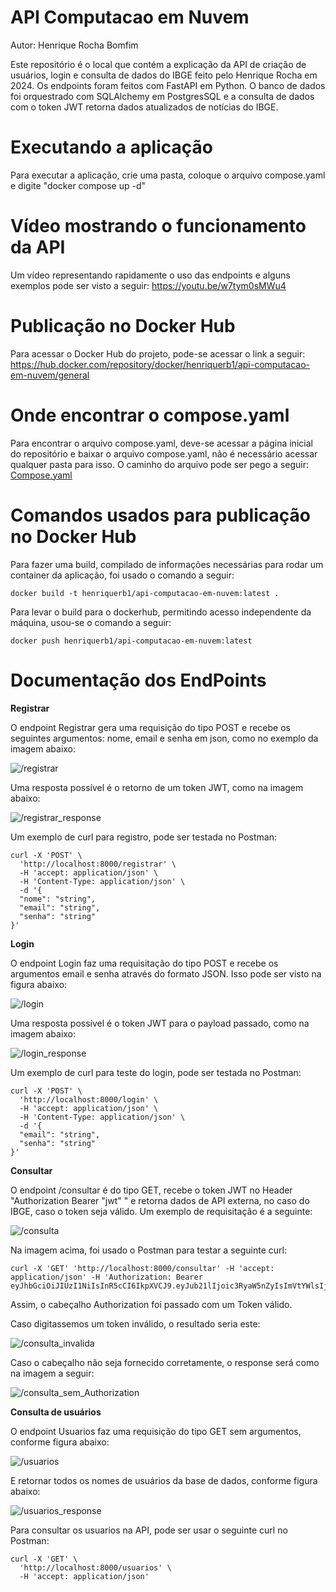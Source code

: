 # API Computacao em Nuvem

Autor: Henrique Rocha Bomfim

Este repositório é o local que contém a explicação da API de criação de usuários, login e consulta de dados do IBGE feito pelo Henrique Rocha em 2024.
Os endpoints foram feitos com FastAPI em Python. O banco de dados foi orquestrado com SQLAlchemy em PostgresSQL e a consulta de dados com o token JWT retorna dados atualizados de notícias do IBGE.

# Executando a aplicação

Para executar a aplicação, crie uma pasta, coloque o arquivo compose.yaml e digite "docker compose up -d"

# Vídeo mostrando o funcionamento da API

Um vídeo representando rapidamente o uso das endpoints e alguns exemplos pode ser visto a seguir: https://youtu.be/w7tym0sMWu4

# Publicação no Docker Hub

Para acessar o Docker Hub do projeto, pode-se acessar o link a seguir: https://hub.docker.com/repository/docker/henriquerb1/api-computacao-em-nuvem/general

# Onde encontrar o compose.yaml

Para encontrar o arquivo compose.yaml, deve-se acessar a página inicial do repositório e baixar o arquivo compose.yaml, não é necessário acessar qualquer pasta para isso. O caminho do arquivo pode ser pego a seguir: [Compose.yaml](./compose.yaml)

# Comandos usados para publicação no Docker Hub

Para fazer uma build, compilado de informações necessárias para rodar um container da aplicação, foi usado o comando a seguir:
```
docker build -t henriquerb1/api-computacao-em-nuvem:latest .
```

Para levar o build para o dockerhub, permitindo acesso independente da máquina, usou-se o comando a seguir:
```
docker push henriquerb1/api-computacao-em-nuvem:latest
```

# Documentação dos EndPoints

**Registrar**

O endpoint Registrar gera uma requisição do tipo POST e recebe os seguintes argumentos: nome, email e senha em json, como no exemplo da imagem abaixo:

![/registrar](./img/registrar.png)

Uma resposta possível é o retorno de um token JWT, como na imagem abaixo:

![/registrar_response](./img/registrar_response.png)

Um exemplo de curl para registro, pode ser testada no Postman:

```
curl -X 'POST' \
  'http://localhost:8000/registrar' \
  -H 'accept: application/json' \
  -H 'Content-Type: application/json' \
  -d '{
  "nome": "string",
  "email": "string",
  "senha": "string"
}'
```

**Login**

O endpoint Login faz uma requisitação do tipo POST e recebe os argumentos email e senha através do formato JSON. Isso pode ser visto na figura abaixo:

![/login](./img/login.png)

Uma resposta possível é o token JWT para o payload passado, como na imagem abaixo:

![/login_response](./img/login_response.png)

Um exemplo de curl para teste do login, pode ser testada no Postman:

```
curl -X 'POST' \
  'http://localhost:8000/login' \
  -H 'accept: application/json' \
  -H 'Content-Type: application/json' \
  -d '{
  "email": "string",
  "senha": "string"
}'
```

**Consultar**

O endpoint /consultar é do tipo GET, recebe o token JWT no Header "Authorization Bearer "jwt" " e retorna dados de API externa, no caso do IBGE, caso o token seja válido. Um exemplo de requisitação é a seguinte:

![/consulta](./img/consulta.png)

Na imagem acima, foi usado o Postman para testar a seguinte curl:

```
curl -X 'GET' 'http://localhost:8000/consultar' -H 'accept: application/json' -H 'Authorization: Bearer eyJhbGciOiJIUzI1NiIsInR5cCI6IkpXVCJ9.eyJub21lIjoic3RyaW5nZyIsImVtYWlsIjoic3RyaW5nZyIsImV4cCI6MTczMDU2NDY4OX0.oeU8rlRTwXwD9ZBJcoNzxc1G7ib2wEFXgE0C5yGVtfs'
```

Assim, o cabeçalho Authorization foi passado com um Token válido.

Caso digitassemos um token inválido, o resultado seria este:

![/consulta_invalida](./img/consulta_invalida.png)

Caso o cabeçalho não seja fornecido corretamente, o response será como na imagem a seguir:

![/consulta_sem_Authorization](./img/consulta_sem_Authorization.png)

**Consulta de usuários**

O endpoint Usuarios faz uma requisição do tipo GET sem argumentos, conforme figura abaixo:

![/usuarios](./img/usuarios.png)

E retornar todos os nomes de usuários da base de dados, conforme figura abaixo:

![/usuarios_response](./img/usuarios_response.png)

Para consultar os usuarios na API, pode ser usar o seguinte curl no Postman:

```
curl -X 'GET' \
  'http://localhost:8000/usuarios' \
  -H 'accept: application/json'
```